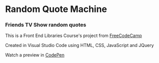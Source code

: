 <h1>Random Quote Machine</h1>
<h3>Friends TV Show random quotes</h3>
<p>This is a Front End Libraries Course's project from
<a href="https://www.freecodecamp.org/" target="_blank">FreeCodeCamp</a></p>
<p>Created in Visual Studio Code using HTML, CSS, JavaScript and JQuery</p>
<p>Watch a preview in <a href="https://codepen.io/edcfong/full/jjXYZV" target="_blank">CodePen</a></p>
